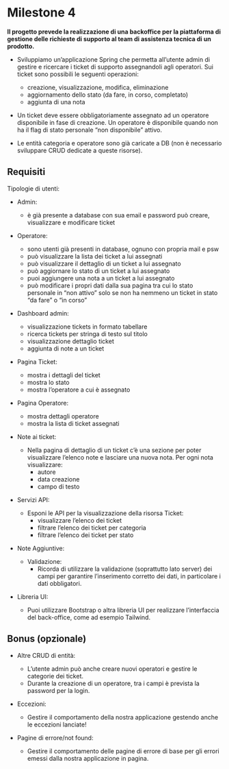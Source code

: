 # Milestone 4

**Il progetto prevede la realizzazione di una backoffice per la piattaforma di gestione delle richieste di supporto al team di assistenza tecnica di un prodotto.**

- Sviluppiamo un’applicazione Spring che permetta all’utente admin di gestire e ricercare i ticket di supporto assegnandoli agli operatori. Sui ticket sono possibili le seguenti operazioni:
  - creazione, visualizzazione, modifica, eliminazione
  - aggiornamento dello stato (da fare, in corso, completato)
  - aggiunta di una nota

- Un ticket deve essere obbligatoriamente assegnato ad un operatore disponibile in fase di creazione. Un operatore è disponibile quando non ha il flag di stato personale “non disponibile” attivo.

- Le entità categoria e operatore sono già caricate a DB (non è necessario sviluppare CRUD dedicate a queste risorse).

## Requisiti

Tipologie di utenti:

- Admin:
  - è già presente a database con sua email e password può creare, visualizzare e modificare ticket

- Operatore:
  - sono utenti già presenti in database, ognuno con propria mail e psw
  - può visualizzare la lista dei ticket a lui assegnati
  - può visualizzare il dettaglio di un ticket a lui assegnato
  - può aggiornare lo stato di un ticket a lui assegnato
  - puoi aggiungere una nota a un ticket a lui assegnato
  - può modificare i propri dati dalla sua pagina tra cui lo stato personale in “non attivo” solo se non ha nemmeno un ticket in stato “da fare” o “in corso”

- Dashboard admin:
  - visualizzazione tickets in formato tabellare
  - ricerca tickets per stringa di testo sul titolo
  - visualizzazione dettaglio ticket
  - aggiunta di note a un ticket

- Pagina Ticket:
  - mostra i dettagli del ticket
  - mostra lo stato
  - mostra l’operatore a cui è assegnato

- Pagina Operatore:
  - mostra dettagli operatore
  - mostra la lista di ticket assegnati

- Note ai ticket:
  - Nella pagina di dettaglio di un ticket c’è una sezione per poter visualizzare l’elenco note e lasciare una nuova nota. Per ogni nota visualizzare:
    - autore
    - data creazione
    - campo di testo

- Servizi API:
  - Esponi le API per la visualizzazione della risorsa Ticket:
    - visualizzare l’elenco dei ticket
    - filtrare l’elenco dei ticket per categoria
    - filtrare l’elenco dei ticket per stato

- Note Aggiuntive:
  - Validazione:
    - Ricorda di utilizzare la validazione (soprattutto lato server) dei campi per garantire l’inserimento corretto dei dati, in particolare i dati obbligatori.

- Libreria UI:
  - Puoi utilizzare Bootstrap o altra libreria UI per realizzare l’interfaccia del back-office, come ad esempio Tailwind.

## Bonus (opzionale)

- Altre CRUD di entità:
  - L’utente admin può anche creare nuovi operatori e gestire le categorie dei ticket.
  - Durante la creazione di un operatore, tra i campi è prevista la password per la login.

- Eccezioni:
  - Gestire il comportamento della nostra applicazione gestendo anche le eccezioni lanciate!

- Pagine di errore/not found:
  - Gestire il comportamento delle pagine di errore di base per gli errori emessi dalla nostra applicazione in pagina.
